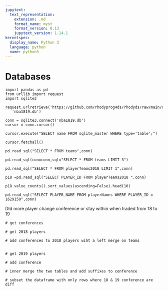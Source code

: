 ```yaml
---
jupytext:
  text_representation:
    extension: .md
    format_name: myst
    format_version: 0.13
    jupytext_version: 1.14.1
kernelspec:
  display_name: Python 3
  language: python
  name: python3
---
```


# Databases

```{code-cell} ipython3
import pandas as pd
from urllib import request
import sqlite3
```

```{code-cell} ipython3
request.urlretrieve('https://github.com/rhodyprog4ds/rhodyds/raw/main/data/nba1819.db',
   'nba1819.db')
```

```{code-cell} ipython3
conn = sqlite3.connect('nba1819.db')
cursor = conn.cursor()
```

```{code-cell} ipython3
cursor.execute("SELECT name FROM sqlite_master WHERE type='table';")
```

```{code-cell} ipython3
cursor.fetchall()
```

```{code-cell} ipython3
pd.read_sql("SELECT * FROM teams",conn)
```

```{code-cell} ipython3
pd.read_sql(con=conn,sql="SELECT * FROM teams LIMIT 3")
```

```{code-cell} ipython3
pd.read_sql("SELECT * FROM playerTeams2018 LIMIT 1",conn)
```

```{code-cell} ipython3
p18 =pd.read_sql("SELECT PLAYER_ID FROM playerTeams2018 ",conn)
```

```{code-cell} ipython3
p18.value_counts().sort_values(ascending=False).head(10)
```

```{code-cell} ipython3
pd.read_sql("SELECT PLAYER_NAME FROM playerNames WHERE PLAYER_ID = 1629150",conn)
```

DId more player change conference or stay within when traded from 18 to 19

```{code-cell} ipython3
# get conferences

# get 2018 players 

# add conferences to 2018 players wiht a left merge on teams


# get 2019 players

# add conference

# inner merge the two tables and add suffixes to conference

# subset the dataframe with only rows where 18 & 19 conference are diff
```
